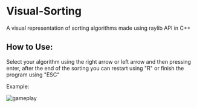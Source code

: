 # Visual-Sorting
A visual representation of sorting algorithms made using raylib API in C++

## How to Use:
Select your algorithm using the right arrow or left arrow and then pressing enter, after the end of the sorting you can restart using "R" or finish the program using "ESC"

Example:

![gameplay](https://github.com/dylanabzr/Visual-Sorting/blob/main/gameplay.gif)

